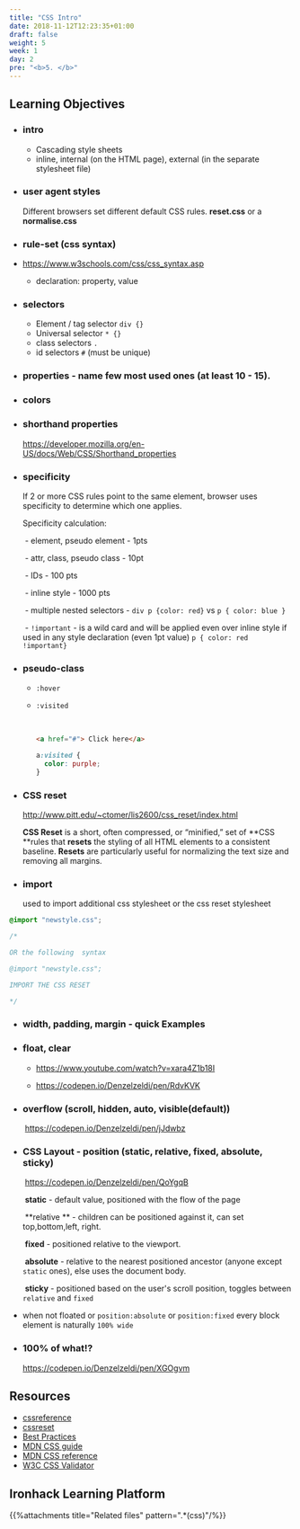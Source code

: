 ```yaml
---
title: "CSS Intro"
date: 2018-11-12T12:23:35+01:00
draft: false
weight: 5
week: 1
day: 2
pre: "<b>5. </b>"
---
```


## Learning Objectives

- ### intro

  - Cascading style sheets
  - inline, internal (on the HTML page), external (in the separate stylesheet file)



- ### user agent styles

  Different browsers set different default CSS rules.  **reset.css** or a **normalise.css**



- ### rule-set (css syntax)


- <https://www.w3schools.com/css/css_syntax.asp>

  - declaration: property, value



- ### selectors

  - Element / tag selector `div {}`
  - Universal selector `* {}`
  - class selectors `.` 
  - id selectors `#` (must be unique)



- ### properties - name few most used ones (at least 10 - 15).







- ### colors



- ### shorthand properties

  <https://developer.mozilla.org/en-US/docs/Web/CSS/Shorthand_properties>



- ### specificity

  If 2 or more CSS rules point to the same element, browser uses specificity to determine which one applies.

   Specificity calculation:

  ​	- element, pseudo element - 1pts

  ​	- attr, class, pseudo class - 10pt

  ​	- IDs - 100 pts

  ​	- inline style - 1000 pts

  

  ​	- multiple nested selectors - `div p {color: red}` vs `p { color: blue }`

  ​	- `!important` - is a wild card and will be applied even over inline style if used in any style declaration (even 1pt value) `p { color: red !important}`

  

- ### pseudo-class

  - `:hover`

  - `:visited`

    ​	

    ```html
    <a href="#"> Click here</a>
    ```

    ```css
    a:visited {
      color: purple;
    }
    ```



- ### CSS reset

  <http://www.pitt.edu/~ctomer/lis2600/css_reset/index.html>

  **CSS Reset** is a short, often compressed, or “minified,” set of **CSS **rules that **resets** the styling of all HTML elements to a consistent baseline. **Resets** are particularly useful for normalizing the text size and removing all margins.

- ### import 

  used to import additional css stylesheet or the css reset stylesheet



```css
@import "newstyle.css";

/*

OR the following  syntax

@import "newstyle.css";

IMPORT THE CSS RESET 

*/
```







- ### width, padding, margin - quick Examples

  

  

- ### float, clear

  - <https://www.youtube.com/watch?v=xara4Z1b18I>

  - <https://codepen.io/Denzelzeldi/pen/RdvKVK>

    

- ### overflow (scroll, hidden, auto, visible(default))

  ​	<https://codepen.io/Denzelzeldi/pen/jJdwbz>




- ### CSS Layout - position  (static, relative, fixed, absolute, sticky)

  ​	<https://codepen.io/Denzelzeldi/pen/QoYgqB>

  ​	**static** - default value, positioned with the flow of the page

  ​	**relative ** - children can be positioned against it, can set top,bottom,left, right.

  ​	**fixed** - positioned relative to the viewport.

  ​	**absolute** - relative to the nearest positioned ancestor (anyone except `static` ones), else uses the document body.

  ​	**sticky** - positioned based on the user's scroll position, toggles between `relative` and `fixed`

  

- when not floated or `position:absolute` or `position:fixed` every block element is naturally `100% wide`

  

- ### 100% of what!?

  <https://codepen.io/Denzelzeldi/pen/XGOgvm>

## Resources

- [cssreference](https://cssreference.io/)
- [cssreset](https://cssreset.com/scripts/eric-meyer-reset-css/)
- [Best Practices](https://github.com/ironhack/bcn-webdev-cheatsheet/tree/master/m1#css-best-practices)
- [MDN CSS guide](https://developer.mozilla.org/en-US/docs/Learn/CSS/Introduction_to_CSS)
- [MDN CSS reference](https://developer.mozilla.org/en-US/docs/Web/CSS)
- [W3C CSS Validator](https://jigsaw.w3.org/css-validator/#validate_by_input)

## Ironhack Learning Platform

{{%attachments title="Related files" pattern=".*(css)"/%}}

